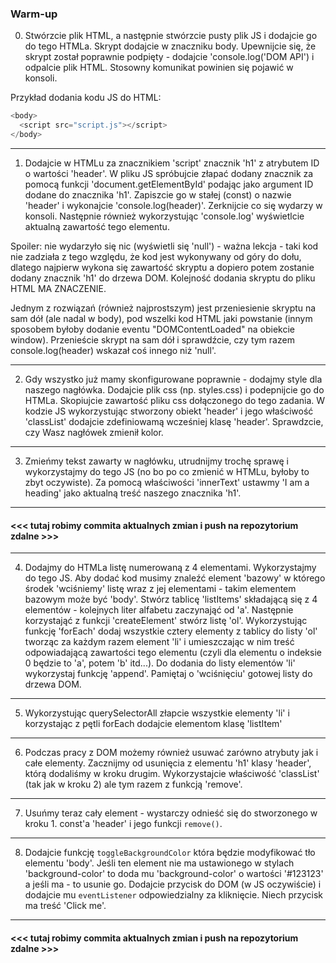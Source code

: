 ### Warm-up

0.  Stwórzcie plik HTML, a następnie stwórzcie pusty plik JS i dodajcie go do tego HTMLa. Skrypt dodajcie w znaczniku body. Upewnijcie się, że skrypt został poprawnie podpięty - dodajcie 'console.log('DOM API') i odpalcie plik HTML. Stosowny komunikat powinien się pojawić w konsoli.

Przykład dodania kodu JS do HTML:

```js
<body>
  <script src="script.js"></script>
</body>
```

---

1. Dodajcie w HTMLu za znacznikiem 'script' znacznik 'h1' z atrybutem ID o wartości 'header'. W pliku JS spróbujcie złapać dodany znacznik za pomocą funkcji 'document.getElementById' podając jako argument ID dodane do znacznika 'h1'. Zapiszcie go w stałej (const) o nazwie 'header' i wykonajcie 'console.log(header)'. Zerknijcie co się wydarzy w konsoli. Następnie również wykorzystując 'console.log' wyświetlcie aktualną zawartość tego elementu.

Spoiler: nie wydarzyło się nic (wyświetli się 'null') - ważna lekcja - taki kod nie zadziała z tego względu, że kod jest wykonywany od góry do dołu, dlatego najpierw wykona się zawartość skryptu a dopiero potem zostanie dodany znacznik 'h1' do drzewa DOM. Kolejność dodania skryptu do pliku HTML MA ZNACZENIE.

Jednym z rozwiązań (również najprostszym) jest przeniesienie skryptu na sam dół (ale nadal w body), pod wszelki kod HTML jaki powstanie (innym sposobem byłoby dodanie eventu "DOMContentLoaded" na obiekcie window).
Przenieście skrypt na sam dół i sprawdźcie, czy tym razem console.log(header) wskazał coś innego niż 'null'.

---

2. Gdy wszystko już mamy skonfigurowane poprawnie - dodajmy style dla naszego nagłówka. Dodajcie plik css (np. styles.css) i podepnijcie go do HTMLa. Skopiujcie zawartość pliku css dołączonego do tego zadania.
   W kodzie JS wykorzystując stworzony obiekt 'header' i jego właściwość 'classList' dodajcie zdefiniowamą wcześniej klasę 'header'.
   Sprawdzcie, czy Wasz nagłówek zmienił kolor.

---

3. Zmieńmy tekst zawarty w nagłówku, utrudnijmy trochę sprawę i wykorzystajmy do tego JS (no bo po co zmienić w HTMLu, byłoby to zbyt oczywiste). Za pomocą właściwości 'innerText' ustawmy 'I am a heading' jako aktualną treść naszego znacznika 'h1'.

---

#### <<< tutaj robimy commita aktualnych zmian i push na repozytorium zdalne >>>

---

4. Dodajmy do HTMLa listę numerowaną z 4 elementami. Wykorzystajmy do tego JS. Aby dodać kod musimy znaleźć element 'bazowy' w którego środek 'wciśniemy' listę wraz z jej elementami - takim elementem bazowym może być 'body'.
   Stwórz tablicę 'listItems' składającą się z 4 elementów - kolejnych liter alfabetu zaczynająć od 'a'. Następnie korzystająć z funkcji 'createElement' stwórz listę 'ol'. Wykorzystując funkcję 'forEach' dodaj wszystkie cztery elementy z tablicy do listy 'ol' tworząc za każdym razem element 'li' i umieszczając w nim treść odpowiadającą zawartości tego elementu (czyli dla elementu o indeksie 0 będzie to 'a', potem 'b' itd...). Do dodania do listy elementów 'li' wykorzystaj funkcję 'append'. Pamiętaj o 'wciśnięciu' gotowej listy do drzewa DOM.

---

5. Wykorzystując querySelectorAll złapcie wszystkie elementy 'li' i korzystając z pętli forEach dodajcie elementom klasę 'listItem'

---

6. Podczas pracy z DOM możemy również usuwać zarówno atrybuty jak i całe elementy. Zacznijmy od usunięcia z elementu 'h1' klasy 'header', którą dodaliśmy w kroku drugim. Wykorzystajcie właściwość 'classList' (tak jak w kroku 2) ale tym razem z funkcją 'remove'.

---

7. Usuńmy teraz cały element - wystarczy odnieść się do stworzonego w kroku 1. const'a 'header' i jego funkcji `remove()`.

---

8. Dodajcie funkcję `toggleBackgroundColor` która będzie modyfikować tło elementu 'body'. Jeśli ten element nie ma ustawionego w stylach 'background-color' to doda mu 'background-color' o wartości '#123123' a jeśli ma - to usunie go. Dodajcie przycisk do DOM (w JS oczywiście) i dodajcie mu `eventListener` odpowiedzialny za kliknięcie. Niech przycisk ma treść 'Click me'.

---

#### <<< tutaj robimy commita aktualnych zmian i push na repozytorium zdalne >>>
